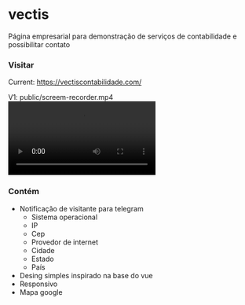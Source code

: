 # vectis

Página empresarial para demonstração de serviços de contabilidade e possibilitar contato

### Visitar
Current: https://vectiscontabilidade.com/

V1: public/screem-recorder.mp4
<video src="public/screem-recorder.mp4"></video>

### Contém
- Notificação de visitante para telegram
  - Sistema operacional
  - IP
  - Cep
  - Provedor de internet
  - Cidade
  - Estado
  - País
- Desing simples inspirado na base do vue
- Responsivo
- Mapa google

